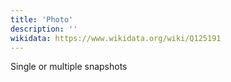 ```yaml
---
title: 'Photo'
description: ''
wikidata: https://www.wikidata.org/wiki/Q125191
---
```


Single or multiple snapshots
